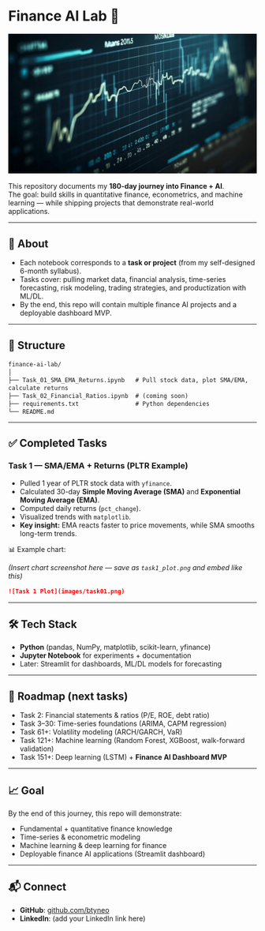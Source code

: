 # Finance AI Lab 🚀

![Quant Banner](images/quant.jpeg)

This repository documents my **180-day journey into Finance + AI**.  
The goal: build skills in quantitative finance, econometrics, and machine learning — while shipping projects that demonstrate real-world applications.

---

## 📌 About
- Each notebook corresponds to a **task or project** (from my self-designed 6-month syllabus).  
- Tasks cover: pulling market data, financial analysis, time-series forecasting, risk modeling, trading strategies, and productization with ML/DL.  
- By the end, this repo will contain multiple finance AI projects and a deployable dashboard MVP.

---

## 📂 Structure
```
finance-ai-lab/
│
├── Task_01_SMA_EMA_Returns.ipynb   # Pull stock data, plot SMA/EMA, calculate returns
├── Task_02_Financial_Ratios.ipynb  # (coming soon)
├── requirements.txt                # Python dependencies
└── README.md
```

---

## ✅ Completed Tasks

### Task 1 — SMA/EMA + Returns (PLTR Example)
- Pulled 1 year of PLTR stock data with `yfinance`.  
- Calculated 30-day **Simple Moving Average (SMA)** and **Exponential Moving Average (EMA)**.  
- Computed daily returns (`pct_change`).  
- Visualized trends with `matplotlib`.  
- **Key insight:** EMA reacts faster to price movements, while SMA smooths long-term trends.  

📊 Example chart:  

*(Insert chart screenshot here — save as `task1_plot.png` and embed like this)*  
```markdown
![Task 1 Plot](images/task01.png)
```

---

## 🛠 Tech Stack
- **Python** (pandas, NumPy, matplotlib, scikit-learn, yfinance)  
- **Jupyter Notebook** for experiments + documentation  
- Later: Streamlit for dashboards, ML/DL models for forecasting  

---

## 🚀 Roadmap (next tasks)
- Task 2: Financial statements & ratios (P/E, ROE, debt ratio)  
- Task 3–30: Time-series foundations (ARIMA, CAPM regression)  
- Task 61+: Volatility modeling (ARCH/GARCH, VaR)  
- Task 121+: Machine learning (Random Forest, XGBoost, walk-forward validation)  
- Task 151+: Deep learning (LSTM) + **Finance AI Dashboard MVP**  

---

## 📈 Goal
By the end of this journey, this repo will demonstrate:
- Fundamental + quantitative finance knowledge  
- Time-series & econometric modeling  
- Machine learning & deep learning for finance  
- Deployable finance AI applications (Streamlit dashboard)  

---

## 📬 Connect
- **GitHub**: [github.com/btyneo](https://github.com/btyneo)  
- **LinkedIn**: (add your LinkedIn link here)  
